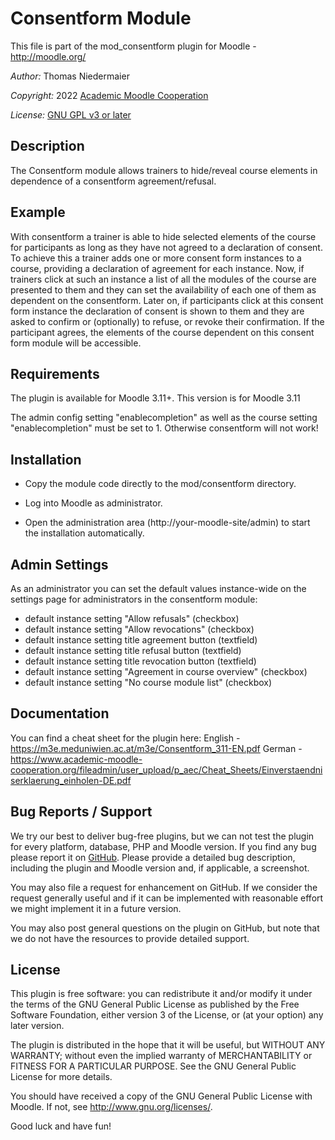 Consentform Module
================

This file is part of the mod_consentform plugin for Moodle - <http://moodle.org/>

*Author:*   Thomas Niedermaier

*Copyright:* 2022 [Academic Moodle Cooperation](http://www.academic-moodle-cooperation.org)

*License:*   [GNU GPL v3 or later](http://www.gnu.org/copyleft/gpl.html)


Description
-----------

The Consentform module allows trainers to hide/reveal course elements in dependence of a consentform agreement/refusal.


Example
-------

With consentform a trainer is able to hide selected elements of the course for participants as long as they have not
agreed to a declaration of consent.
To achieve this a trainer adds one or more consent form instances to a course, providing a declaration of agreement for
each instance.
Now, if trainers click at such an instance a list of all the modules of the course are presented to them and they can
set the availability of each one of them as dependent on the consentform.
Later on, if participants click at this consent form instance the declaration of consent is shown to them and they are asked to
confirm or (optionally) to refuse, or revoke their confirmation. If the participant agrees, the elements of the course dependent on this
consent form module will be accessible.


Requirements
------------

The plugin is available for Moodle 3.11+. This version is for Moodle 3.11

The admin config setting "enablecompletion" as well as the course setting "enablecompletion" must be set to 1.
Otherwise consentform will not work!


Installation
------------

* Copy the module code directly to the mod/consentform directory.

* Log into Moodle as administrator.

* Open the administration area (http://your-moodle-site/admin) to start the installation
  automatically.


Admin Settings
--------------

As an administrator you can set the default values instance-wide on the settings page for
administrators in the consentform module:

* default instance setting "Allow refusals" (checkbox)
* default instance setting "Allow revocations" (checkbox)
* default instance setting title agreement button (textfield)
* default instance setting title refusal button (textfield)
* default instance setting title revocation button (textfield)
* default instance setting "Agreement in course overview" (checkbox)
* default instance setting "No course module list" (checkbox)

Documentation
-------------

You can find a cheat sheet for the plugin here: 
English - https://m3e.meduniwien.ac.at/m3e/Consentform_311-EN.pdf
German - https://www.academic-moodle-cooperation.org/fileadmin/user_upload/p_aec/Cheat_Sheets/Einverstaendniserklaerung_einholen-DE.pdf


Bug Reports / Support
---------------------

We try our best to deliver bug-free plugins, but we can not test the plugin for every platform,
database, PHP and Moodle version. If you find any bug please report it on
[GitHub](https://github.com/academic-moodle-cooperation/moodle-mod_consentform/issues). Please
provide a detailed bug description, including the plugin and Moodle version and, if applicable, a
screenshot.

You may also file a request for enhancement on GitHub. If we consider the request generally useful
and if it can be implemented with reasonable effort we might implement it in a future version.

You may also post general questions on the plugin on GitHub, but note that we do not have the
resources to provide detailed support.


License
-------

This plugin is free software: you can redistribute it and/or modify it under the terms of the GNU
General Public License as published by the Free Software Foundation, either version 3 of the
License, or (at your option) any later version.

The plugin is distributed in the hope that it will be useful, but WITHOUT ANY WARRANTY; without
even the implied warranty of MERCHANTABILITY or FITNESS FOR A PARTICULAR PURPOSE. See the GNU
General Public License for more details.

You should have received a copy of the GNU General Public License with Moodle. If not, see
<http://www.gnu.org/licenses/>.


Good luck and have fun!
